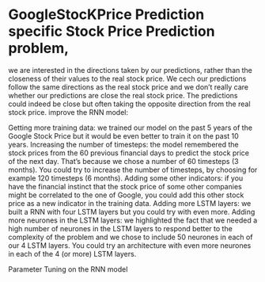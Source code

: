 # GoogleStocKPrice Prediction specific Stock Price Prediction problem, 
 we are  interested in the directions taken by our predictions, rather than the closeness of their values to the real stock price. 
 We cech our predictions follow the same directions as the real stock price and we don’t really care whether our predictions are close the real stock price. 
 The predictions could indeed be close but often taking the opposite direction from the real stock price.
  improve the RNN model:

Getting more training data: we trained our model on the past 5 years of the Google Stock Price but it would be even better to train it on the past 10 years.
Increasing the number of timesteps: the model remembered the stock prices from the 60 previous financial days to predict the stock price of the next day. That’s because we chose a number of 60 timesteps (3 months). You could try to increase the number of timesteps, by choosing for example 120 timesteps (6 months).
Adding some other indicators: if you have the financial instinct that the stock price of some other companies might be correlated to the one of Google, you could add this other stock price as a new indicator in the training data.
Adding more LSTM layers: we built a RNN with four LSTM layers but you could try with even more.
Adding more neurones in the LSTM layers: we highlighted the fact that we needed a high number of neurones in the LSTM layers to respond better to the complexity of the problem and we chose to include 50 neurones in each of our 4 LSTM layers. You could try an architecture with even more neurones in each of the 4 (or more) LSTM layers.

Parameter Tuning on the RNN model
